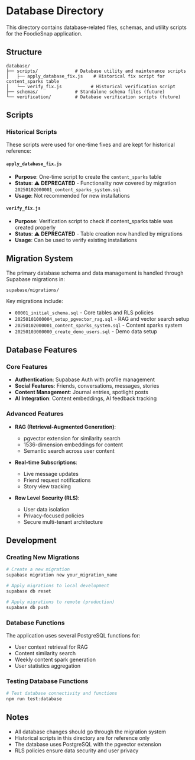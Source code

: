 # Database Directory

This directory contains database-related files, schemas, and utility scripts for the FoodieSnap application.

## Structure

```
database/
├── scripts/              # Database utility and maintenance scripts
│   ├── apply_database_fix.js    # Historical fix script for content_sparks table
│   └── verify_fix.js           # Historical verification script
├── schemas/              # Standalone schema files (future)
└── verification/         # Database verification scripts (future)
```

## Scripts

### Historical Scripts

These scripts were used for one-time fixes and are kept for historical reference:

#### `apply_database_fix.js`
- **Purpose**: One-time script to create the `content_sparks` table
- **Status**: ⚠️ **DEPRECATED** - Functionality now covered by migration `20250102000001_content_sparks_system.sql`
- **Usage**: Not recommended for new installations

#### `verify_fix.js`
- **Purpose**: Verification script to check if content_sparks table was created properly
- **Status**: ⚠️ **DEPRECATED** - Table creation now handled by migrations
- **Usage**: Can be used to verify existing installations

## Migration System

The primary database schema and data management is handled through Supabase migrations in:
```
supabase/migrations/
```

Key migrations include:
- `00001_initial_schema.sql` - Core tables and RLS policies
- `20250101000004_setup_pgvector_rag.sql` - RAG and vector search setup
- `20250102000001_content_sparks_system.sql` - Content sparks system
- `20250103000000_create_demo_users.sql` - Demo data setup

## Database Features

### Core Features
- **Authentication**: Supabase Auth with profile management
- **Social Features**: Friends, conversations, messages, stories
- **Content Management**: Journal entries, spotlight posts
- **AI Integration**: Content embeddings, AI feedback tracking

### Advanced Features
- **RAG (Retrieval-Augmented Generation)**: 
  - pgvector extension for similarity search
  - 1536-dimension embeddings for content
  - Semantic search across user content

- **Real-time Subscriptions**:
  - Live message updates
  - Friend request notifications
  - Story view tracking

- **Row Level Security (RLS)**:
  - User data isolation
  - Privacy-focused policies
  - Secure multi-tenant architecture

## Development

### Creating New Migrations
```bash
# Create a new migration
supabase migration new your_migration_name

# Apply migrations to local development
supabase db reset

# Apply migrations to remote (production)
supabase db push
```

### Database Functions
The application uses several PostgreSQL functions for:
- User context retrieval for RAG
- Content similarity search
- Weekly content spark generation
- User statistics aggregation

### Testing Database Functions
```bash
# Test database connectivity and functions
npm run test:database
```

## Notes

- All database changes should go through the migration system
- Historical scripts in this directory are for reference only
- The database uses PostgreSQL with the pgvector extension
- RLS policies ensure data security and user privacy 